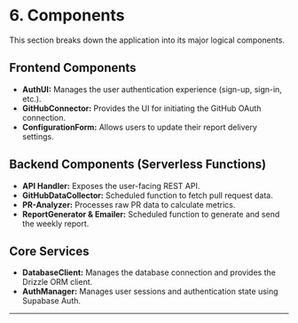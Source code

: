 # 6. Components

This section breaks down the application into its major logical components.

## Frontend Components

  * **AuthUI:** Manages the user authentication experience (sign-up, sign-in, etc.).
  * **GitHubConnector:** Provides the UI for initiating the GitHub OAuth connection.
  * **ConfigurationForm:** Allows users to update their report delivery settings.

## Backend Components (Serverless Functions)

  * **API Handler:** Exposes the user-facing REST API.
  * **GitHubDataCollector:** Scheduled function to fetch pull request data.
  * **PR-Analyzer:** Processes raw PR data to calculate metrics.
  * **ReportGenerator & Emailer:** Scheduled function to generate and send the weekly report.

## Core Services

  * **DatabaseClient:** Manages the database connection and provides the Drizzle ORM client.
  * **AuthManager:** Manages user sessions and authentication state using Supabase Auth.

-----
